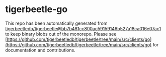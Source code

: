 # tigerbeetle-go
This repo has been automatically generated from [tigerbeetledb/tigerbeetle@bb7b481cc800ac59159146b527a18ca016e07ac1](https://github.com/tigerbeetledb/tigerbeetle/commit/bb7b481cc800ac59159146b527a18ca016e07ac1) to keep binary blobs out of the monorepo. Please see [https://github.com/tigerbeetledb/tigerbeetle/tree/main/src/clients/go](https://github.com/tigerbeetledb/tigerbeetle/tree/main/src/clients/go) for documentation and contributions.
